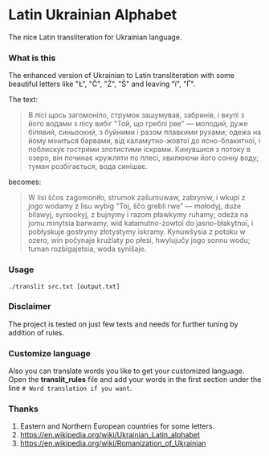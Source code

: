 # Latin Ukrainian Alphabet
The nice Latin transliteration for Ukrainian language.

### What is this
The enhanced version of Ukrainian to Latin transliteration with some beautiful letters like "Ł", "Č", "Ż", "Š" and leaving "ї", "Ґ".

The text:
> В лісі щось загомоніло, струмок зашумував, забринів, і вкупі з його водами з лісу вибіг "Той, що греблі рве" — молодий, дуже білявий, синьоокий, з буйними і разом плавкими рухами; одежа на йому міниться барвами, від каламутно-жовтої до ясно-блакитної, і поблискує гострими злотистими іскрами. Кинувшися з потоку в озеро, він починає кружляти по плесі, хвилюючи його сонну воду; туман розбігається, вода синішає.

becomes:

> W lisi ščos zagomoniło, strumok zašumuwaw, zabryniw, i wkupi z jogo wodamy z lisu wybig "Toj, ščo grebli rwe" — mołodyj, duże bilawyj, syniookyj, z bujnymy i razom pławkymy ruhamy; odeża na jomu minytsia barwamy, wid kałamutno-żowtoї do jasno-błakytnoї, i pobłyskuje gostrymy złotystymy iskramy. Kynuwšysia z potoku w ozero, win počynaje krużlaty po płesi, hwylujučy jogo sonnu wodu; tuman rozbigajetsia, woda synišaje.

### Usage
```
./translit src.txt [output.txt]
```

### Disclaimer
The project is tested on just few texts and needs for further tuning by addition of rules.

### Customize language
Also you can translate words you like to get your customized language. Open the **translit_rules** file and add your words in the first section under the line ```# Word translation if you want```.

### Thanks
1. Eastern and Northern European countries for some letters.
2. https://en.wikipedia.org/wiki/Ukrainian_Latin_alphabet
3. https://en.wikipedia.org/wiki/Romanization_of_Ukrainian
